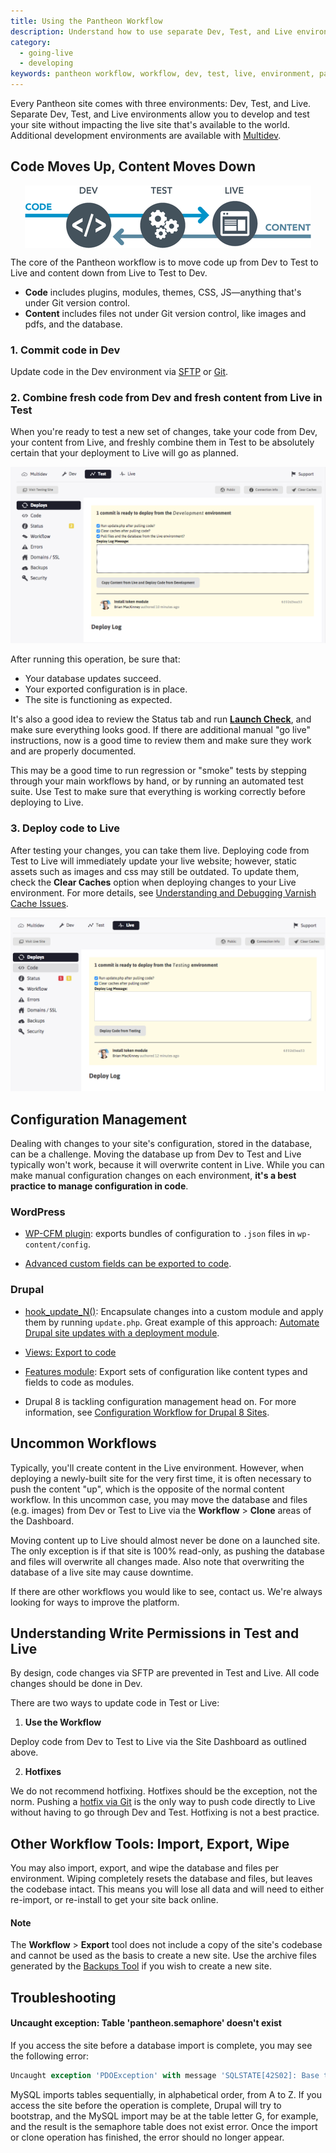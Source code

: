 ```yaml
---
title: Using the Pantheon Workflow
description: Understand how to use separate Dev, Test, and Live environments while learning more about the Pantheon Website Management Platform workflow.
category:
  - going-live
  - developing
keywords: pantheon workflow, workflow, dev, test, live, environment, pantheon environments, multidev, how to deploy, deploy, what is a commit, commit, write permission, write to live, why cant i write to live, write access, commits, separate environment, environment, environments
---
```


Every Pantheon site comes with three environments: Dev, Test, and Live. Separate Dev, Test, and Live environments allow you to develop and test your site without impacting the live site that's available to the world. Additional development environments are available with [Multidev](/docs/articles/sites/multidev/).


## Code Moves Up, Content Moves Down
<img src="/source/docs/assets/images/workflow.png" alt="Dev Test and Live icon" style="border:0;margin-left:auto;margin-right:auto;display:block;">

The core of the Pantheon workflow is to move code up from Dev to Test to Live and content down from Live to Test to Dev.

- **Code** includes plugins, modules, themes, CSS, JS—anything that's under Git version control.
- **Content** includes files not under Git version control, like images and pdfs, and the database.

### 1. Commit code in Dev

Update code in the Dev environment via [SFTP](/docs/articles/sites/code/developing-directly-with-sftp-mode/) or [Git](/docs/articles/local/starting-with-git/).

### 2. Combine fresh code from Dev and fresh content from Live in Test

When you're ready to test a new set of changes, take your code from Dev, your content from Live, and freshly combine them in Test to be absolutely certain that your deployment to Live will go as planned.

![Site dashboard, test environment, code section](/source/docs/assets/images/desk_images/376212.png)

After running this operation, be sure that:  
- Your database updates succeed.  
- Your exported configuration is in place.  
- The site is functioning as expected.

It's also a good idea to review the Status tab and run [**Launch Check**](/docs/articles/drupal/launch-check-drupal-performance-and-configuration-analysis/), and make sure everything looks good.  If there are additional manual "go live" instructions, now is a good time to review them and make sure they work and are properly documented.

This may be a good time to run regression or "smoke" tests by stepping through your main workflows by hand, or by running an automated test suite. Use Test to make sure that everything is working correctly before deploying to Live.


### 3. Deploy code to Live

After testing your changes, you can take them live. Deploying code from Test to Live will immediately update your live website; however, static assets such as images and css may still be outdated. To update them, check the **Clear Caches** option when deploying changes to your Live environment. For more details, see [Understanding and Debugging Varnish Cache Issues](/docs/articles/sites/varnish/debugging-cache/).

![Site dashboard, live environment, workflow section](/source/docs/assets/images/desk_images/376217.png)

## Configuration Management

Dealing with changes to your site's configuration, stored in the database, can be a challenge. Moving the database up from Dev to Test and Live typically won't work, because it will overwrite content in Live. While you can make manual configuration changes on each environment, **it's a best practice to manage configuration in code**.

### WordPress

* [WP-CFM plugin](https://github.com/forumone/wp-cfm): exports bundles of configuration to `.json` files in `wp-content/config`.

* [Advanced custom fields can be exported to code](http://stevegrunwell.com/blog/exploring-the-wordpress-advanced-custom-fields-export-feature/).


### Drupal

* [hook\_update\_N()](http://api.drupal.org/api/drupal/modules%21system%21system.api.php/function/hook_update_N/7): Encapsulate changes into a custom module and apply them by running `update.php`. Great example of this approach: [Automate Drupal site updates with a deployment module](http://befused.com/drupal/site-deployment-module).

* [Views: Export to code](http://www.chapterthree.com/blog/matt_cheney/howto_best_practices_embedding_views_code)

* [Features module](http://drupal.org/project/features): Export sets of configuration like content types and fields to code as modules. 

* Drupal 8 is tackling configuration management head on. For more information, see [Configuration Workflow for Drupal 8 Sites](/docs/articles/drupal/drupal8/configuration-management/).

## Uncommon Workflows

Typically, you'll create content in the Live environment. However, when deploying a newly-built site for the very first time, it is often necessary to push the content "up", which is the opposite of the normal content workflow. In this uncommon case, you may move the database and files (e.g. images) from Dev or Test to Live via the  **Workflow** > **Clone** areas of the Dashboard.

Moving content up to Live should almost never be done on a launched site. The only exception is if that site is 100% read-only, as pushing the database and files will overwrite all changes made. Also note that overwriting the database of a live site may cause downtime.

If there are other workflows you would like to see, contact us. We're always looking for ways to improve the platform.


## Understanding Write Permissions in Test and Live

By design, code changes via SFTP are prevented in Test and Live. All code changes should be done in Dev.

There are two ways to update code in Test or Live:

1. **Use the Workflow**  

  Deploy code from Dev to Test to Live via the Site Dashboard as outlined above.

2. **Hotfixes**  

  We do not recommend hotfixing. Hotfixes should be the exception, not the norm.  Pushing a [hotfix via Git](/docs/articles/sites/code/hot-fixes) is the only way to push code directly to Live without having to go through Dev and Test. Hotfixing is not a best practice.

## Other Workflow Tools: Import, Export, Wipe

You may also import, export, and wipe the database and files per environment. Wiping completely resets the database and files, but leaves the codebase intact. This means you will lose all data and will need to either re-import, or re-install to get your site back online.

<div class="alert alert-info">
<h4>Note</h4> The <strong>Workflow</strong> > <strong>Export</strong> tool does not include a copy of the site's codebase and cannot be used as the basis to create a new site. Use the archive files generated by the <a href="/docs/articles/sites/backups/">Backups Tool</a> if you wish to create a new site.
</div>

## Troubleshooting

#### Uncaught exception: Table 'pantheon.semaphore' doesn't exist

If you access the site before a database import is complete, you may see the following error:

```sql
Uncaught exception 'PDOException' with message 'SQLSTATE[42S02]: Base table or view not found: 1146 Table 'pantheon.semaphore' doesn't exist'
```

MySQL imports tables sequentially, in alphabetical order, from A to Z. If you access the site before the operation is complete, Drupal will try to bootstrap, and the MySQL import may be at the table letter G, for example, and the result is the semaphore table does not exist error. Once the import or clone operation has finished, the error should no longer appear.
